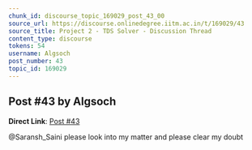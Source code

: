 ```yaml
---
chunk_id: discourse_topic_169029_post_43_00
source_url: https://discourse.onlinedegree.iitm.ac.in/t/169029/43
source_title: Project 2 - TDS Solver - Discussion Thread
content_type: discourse
tokens: 54
username: Algsoch
post_number: 43
topic_id: 169029
---
```


## Post #43 by Algsoch

**Direct Link**: [Post #43](https://discourse.onlinedegree.iitm.ac.in/t/169029/43)

@Saransh_Saini please look into my matter and please clear my doubt
